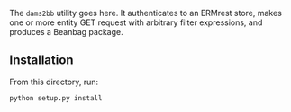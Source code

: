 The `dams2bb` utility goes here. It authenticates to an ERMrest store, makes 
one or more entity GET request with arbitrary filter expressions, and produces
a Beanbag package.

## Installation

From this directory, run:

`python setup.py install`

